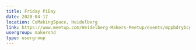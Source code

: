 ```yaml
---
title: Friday PiDay
date: 2020-04-17
location: CoMakingSpace, Heidelberg
link: https://www.meetup.com/Heidelberg-Makers-Meetup/events/mppbdrybcgbwb/
usergroup: makershd
type: usergroup
---
```

